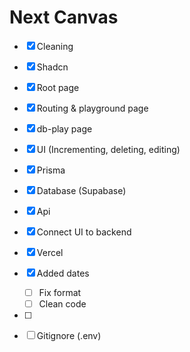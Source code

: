 # Next Canvas

- [x] Cleaning
- [x] Shadcn
- [x] Root page
- [x] Routing & playground page
- [x] db-play page
- [x] UI (Incrementing, deleting, editing)
- [x] Prisma
- [x] Database (Supabase)
- [x] Api
- [x] Connect UI to backend
- [x] Vercel

- [x] Added dates
  - [ ] Fix format
  - [ ] Clean code
- [ ]

- [ ] Gitignore (.env)
